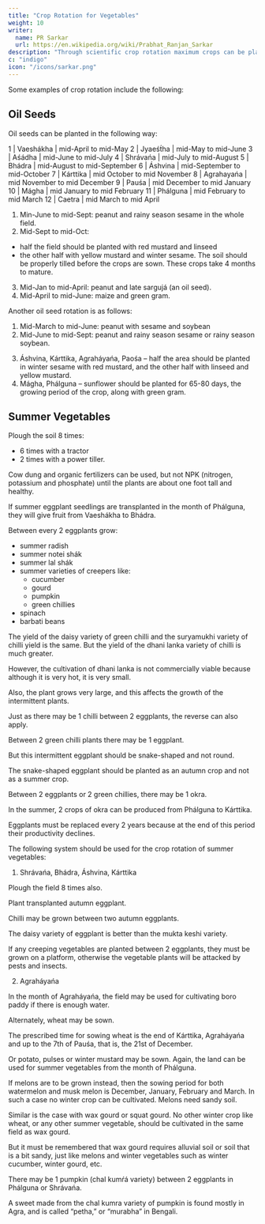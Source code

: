```yaml
---
title: "Crop Rotation for Vegetables"
weight: 10
writer:
  name: PR Sarkar
  url: https://en.wikipedia.org/wiki/Prabhat_Ranjan_Sarkar
description: "Through scientific crop rotation maximum crops can be planted in the minimum period of time and maximum crops can be planted in the minimum space"
c: "indigo"
icon: "/icons/sarkar.png"
---
```




Some examples of crop rotation include the following:

## Oil Seeds

Oil seeds can be planted in the following way:


1 | Vaeshákha | mid-April to mid-May
2 | Jyaeśt́ha  | mid-May to mid-June
3 | Aśádha | mid-June to mid-July
4 | Shrávańa | mid-July to mid-August
5 | Bhádra | mid-August to mid-September
6 | Áshvina | mid-September to mid-October
7 | Kárttika |  mid October to mid November
8 | Agrahayańa | mid November to mid December
9 | Pauśa | mid December to mid January
10 | Mágha | mid January to mid February
11 | Phálguna | mid February to mid March
12 | Caetra | mid March to mid April


1. <!-- Aśáŕha, Shrávańa and Bhádra --> Min-June to mid-Sept: peanut and rainy season sesame in the whole field.
2. <!-- Áshvina --> Mid-Sept to mid-Oct:
- half the field should be planted with red mustard and linseed
- the other half with yellow mustard and winter sesame. 
The soil should be properly tilled before the crops are sown. These crops take 4 months to mature.
3. <!-- Mágha, Phálguna, Caetra --> Mid-Jan to mid-April: peanut and late sargujá (an oil seed).
4. Mid-April to mid-June: <!-- Vaeshákha, Jyaeśt́ha – --> maize and green gram.

Another oil seed rotation is as follows:

1. Mid-March to <!--  Caetra, Vaeshákha, Jyaeśt́ha --> mid-June: peanut with sesame and soybean
2. Mid-June to mid-Sept<!--  Aśáŕha, Shrávańa, Bhádra -->: peanut and rainy season sesame or rainy season soybean.
3) Áshvina, Kárttika, Agraháyańa, Paośa – half the area should be planted in winter sesame with red mustard, and the other half with linseed and yellow mustard.
4) Mágha, Phálguna – sunflower should be planted for 65-80 days, the growing period of the crop, along with green gram.




## Summer Vegetables

Plough the soil 8 times:
- 6 times with a tractor
- 2 times with a power tiller. 

Cow dung and organic fertilizers can be used, but not NPK (nitrogen, potassium and phosphate) until the plants are about one foot tall and healthy.

If summer eggplant seedlings are transplanted in the month of Phálguna, they will give fruit from Vaeshákha to Bhádra. 

Between every 2 eggplants grow:
- summer radish
- summer notei shák
- summer lal shák
- summer varieties of creepers like:
  - cucumber
  - gourd
  - pumpkin
  - green chillies
- spinach
- barbati beans

The yield of the daisy variety of green chilli and the suryamukhi variety of chilli yield is the same. But the yield of the dhani lanka variety of chilli is much greater. 

However, the cultivation of dhani lanka is not commercially viable because although it is very hot, it is very small. 

Also, the plant grows very large, and this affects the growth of the intermittent plants.

Just as there may be 1 chilli between 2 eggplants, the reverse can also apply.

Between 2 green chilli plants there may be 1 eggplant. 

But this intermittent eggplant should be snake-shaped and not round. 

The snake-shaped eggplant should be planted as an autumn crop and not as a summer crop. 

Between 2 eggplants or 2 green chillies, there may be 1 okra. 

In the summer, 2 crops of okra can be produced from Phálguna to Kárttika. 

Eggplants must be replaced every 2 years because at the end of this period their productivity declines.

The following system should be used for the crop rotation of summer vegetables:

1. Shrávańa, Bhádra, Áshvina, Kárttika

Plough the field 8 times also. 

Plant transplanted autumn eggplant. 

Chilli may be grown between two autumn eggplants. 

The daisy variety of eggplant is better than the mukta keshi variety. 

If any creeping vegetables are planted between 2 eggplants, they must be grown on a platform, otherwise the vegetable plants will be attacked by pests and insects.


2. Agraháyańa

In the month of Agraháyańa, the field may be used for cultivating boro paddy if there is enough water. 

Alternately, wheat may be sown. 

The prescribed time for sowing wheat is the end of Kárttika, Agraháyańa and up to the 7th of Pauśa, that is, the 21st of December. 

Or potato, pulses or winter mustard may be sown. Again, the land can be used for summer vegetables from the month of Phálguna.

If melons are to be grown instead, then the sowing period for both watermelon and musk melon is December, January, February and March. In such a case no winter crop can be cultivated. Melons need sandy soil.

Similar is the case with wax gourd or squat gourd. No other winter crop like wheat, or any other summer vegetable, should be cultivated in the same field as wax gourd. 

But it must be remembered that wax gourd requires alluvial soil or soil that is a bit sandy, just like melons and winter vegetables such as winter cucumber, winter gourd, etc.

There may be 1 pumpkin (chal kumŕá variety) between 2 eggplants in Phálguna or Shrávańa. 

A sweet made from the chal kumra variety of pumpkin is found mostly in Agra, and is called “petha,” or “murabha” in Bengali.


